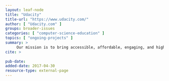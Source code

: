 ```yaml
---
layout: leaf-node
title: "Udacity"
title-url: "https://www.udacity.com/"
author: [ "Udacity.com" ]
groups: broader-issues
categories: [ "computer-science-education" ]
topics: [ "ongoing-projects" ]
summary: >
     Our mission is to bring accessible, affordable, engaging, and highly effective higher education to the world. We believe that higher education is a basic human right, and we seek to empower our students to advance their education and careers.
cite: >
     
pub-date: 
added-date: 2017-04-30
resource-type: external-page
---
```

